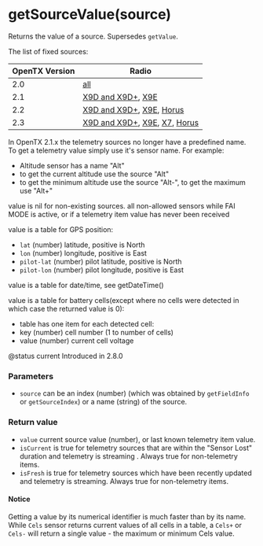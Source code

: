# getSourceValue(source)

Returns the value of a source. Supersedes `getValue`.

The list of fixed sources:

| OpenTX Version | Radio                                                                                                                                                                                                                                                                                                                                |
| -------------- | ------------------------------------------------------------------------------------------------------------------------------------------------------------------------------------------------------------------------------------------------------------------------------------------------------------------------------------ |
| 2.0            | [all](http://downloads-20.open-tx.org/firmware/lua\_fields.txt)                                                                                                                                                                                                                                                                      |
| 2.1            | [X9D and X9D+](http://downloads-21.open-tx.org/firmware/lua\_fields\_taranis.txt), [X9E](http://downloads-21.open-tx.org/firmware/lua\_fields\_taranis\_x9e.txt)                                                                                                                                                                     |
| 2.2            | [X9D and X9D+](http://downloads.open-tx.org/2.2/release/firmware/lua\_fields\_x9d.txt), [X9E](http://downloads.open-tx.org/2.2/release/firmware/lua\_fields\_x9e.txt), [Horus](http://downloads.open-tx.org/2.2/release/firmware/lua\_fields\_x12s.txt)                                                                              |
| 2.3            | [X9D and X9D+](http://downloads.open-tx.org/2.3/release/firmware/lua\_fields\_x9d.txt), [X9E](http://downloads.open-tx.org/2.3/release/firmware/lua\_fields\_x9e.txt), [X7](http://downloads.open-tx.org/2.3/release/firmware/lua\_fields\_x7.txt), [Horus](http://downloads.open-tx.org/2.3/release/firmware/lua\_fields\_x12s.txt) |

In OpenTX 2.1.x the telemetry sources no longer have a predefined name. To get a telemetry value simply use it's sensor name. For example:

* Altitude sensor has a name "Alt"
* to get the current altitude use the source "Alt"
* to get the minimum altitude use the source "Alt-", to get the maximum use "Alt+"

value is nil for non-existing sources. all non-allowed sensors while FAI MODE is active, or if a telemetry item value has never been received

value is a table for GPS position:

* `lat` (number) latitude, positive is North
* `lon` (number) longitude, positive is East
* `pilot-lat` (number) pilot latitude, positive is North
* `pilot-lon` (number) pilot longitude, positive is East

value is a table for date/time, see getDateTime()

value is a table for battery cells(except where no cells were detected in which case the returned value is 0):

* table has one item for each detected cell:
* key (number) cell number (1 to number of cells)
* value (number) current cell voltage

@status current Introduced in 2.8.0

### Parameters

* `source` can be an index (number) (which was obtained by `getFieldInfo` or `getSourceIndex`) or a name (string) of the source.

### Return value

* `value` current source value (number), or last known telemetry item value.
* `isCurrent` is true for telemetry sources that are within the "Sensor Lost" duration and telemetry is streaming . Always true for non-telemetry items.
* `isFresh` is true for telemetry sources which have been recently updated and telemetry is streaming. Always true for non-telemetry items.

#### Notice

Getting a value by its numerical identifier is much faster than by its name. While `Cels` sensor returns current values of all cells in a table, a `Cels+` or `Cels-` will return a single value - the maximum or minimum Cels value.
